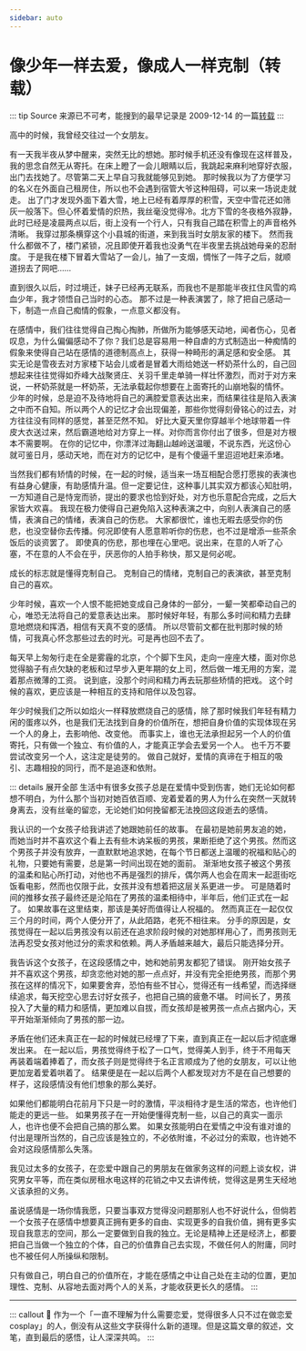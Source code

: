 ```yaml
---
sidebar: auto
---
```


# 像少年一样去爱，像成人一样克制（转载）

::: tip Source
来源已不可考，能搜到的最早记录是 2009-12-14 的一篇[转载](https://www.pplzw.com/zh-hk/mingrenmy/lizhi/15922.html)
:::

高中的时候，我曾经交往过一个女朋友。

有一天我半夜从梦中醒来，突然无比的想她。那时候手机还没有像现在这样普及，我的思念自然无从寄托。在床上瞪了一会儿眼睛以后，我跳起来麻利地穿好衣服，出门去找她了。尽管第二天上早自习我就能够见到她。
那时候我以为了方便学习的名义在外面自己租房住，所以也不会遇到宿管大爷这种阻碍，可以来一场说走就走。
出了门才发现外面下着大雪，地上已经有着厚厚的积雪，天空中雪花还如筛灰一般落下。但心怀着爱情的炽热，我丝毫没觉得冷。北方下雪的冬夜格外寂静，此时已经是凌晨两点以后，街上没有一个行人，只有我自己踏在积雪上的声音格外清晰。
我穿过那条横穿这个小县城的街道，来到我当时女朋友家的楼下。
然而我什么都做不了，楼门紧锁，况且即使开着我也没勇气在半夜里去挑战她母亲的忍耐度。
于是我在楼下冒着大雪站了一会儿，抽了一支烟，惆怅了一阵子之后，就顺道拐去了网吧……

直到很久以后，时过境迁，妹子已经再无联系，而我也不是那能半夜扛住风雪的鸡血少年，我才领悟自己当时的心态。
那不过是一种表演罢了，除了把自己感动一下，制造一点自己痴情的假象，一点意义都没有。

在感情中，我们往往觉得自己掏心掏肺，所做所为能够感天动地，闻者伤心，见者叹息，为什么偏偏感动不了你？我们总是容易用一种自虐的方式制造出一种痴情的假象来使得自己站在感情的道德制高点上，获得一种畸形的满足感和安全感。
其实无论是雪夜去对方家楼下站会儿或者是冒着大雨给她送一杯奶茶什么的，自己回想起来往往觉得如乔峰大战聚贤庄、关羽千里走单骑一样壮怀激烈，而对于对方来说，一杯奶茶就是一杯奶茶，无法承载起你想要在上面寄托的山崩地裂的情怀。
少年的时候，总是迫不及待地将自己的满腔爱意表达出来，而结果往往是陷入表演之中而不自知。所以两个人的记忆才会出现偏差，那些你觉得刻骨铭心的过去，对方往往没有同样的感觉，甚至茫然不知。
好比大夏天里你穿越半个地球带着一件皮大衣送过来，然后霸道地给对方穿上一样。对你而言你付出了很多，但是对方根本不需要啊。
在你的记忆中，你漂洋过海翻山越岭送温暖，不说东西，光这份心就可鉴日月，感动天地，而在对方的记忆中，是有个傻逼千里迢迢地赶来添堵。

当然我们都有矫情的时候，在一起的时候，适当来一场互相配合愿打愿挨的表演也有益身心健康，有助感情升温。但一定要记住，这种事儿其实双方都该心知肚明，一方知道自己是恃宠而骄，提出的要求也恰到好处，对方也乐意配合完成，之后大家皆大欢喜。
我现在极力使得自己避免陷入这种表演之中，向别人表演自己的感情，表演自己的情绪，表演自己的伤悲。
大家都很忙，谁也无暇去感受你的伤悲，也没空替你去传播。何况即使有人愿意聆听你的伤悲，也不过是增添一些茶余饭后的谈资罢了。
即使真的伤悲，那也埋在心里吧。说出来，在意的人听了心塞，不在意的人不会在乎，厌恶你的人拍手称快，那又是何必呢。

成长的标志就是懂得克制自己。
克制自己的情绪，克制自己的表演欲，甚至克制自己的喜欢。

少年时候，喜欢一个人恨不能把她变成自己身体的一部分，一颦一笑都牵动自己的心，唯恐无法将自己的爱意表达出来。
那时候好年轻，有那么多时间和精力去肆意地燃烧和挥洒，相信有天真不变的感情。
所以尽管前文都在批判那时候的矫情，可我真心怀念那些过去的时光。可是再也回不去了。

每天早上匆匆行走在全是雾霾的北京，个个脚下生风，走向一座座大楼，面对你总觉得脑子有点欠缺的老板和过早步入更年期的女上司，然后做一堆无用的方案，混着那点微薄的工资。
说到底，没那个时间和精力再去玩那些矫情的把戏。
这个时候的喜欢，更应该是一种相互的支持和陪伴以及包容。

年少时候我们之所以如焰火一样释放燃烧自己的感情，除了那时候我们年轻有精力闲的蛋疼以外，也是我们无法找到自身的价值所在，想把自身价值的实现体现在另一个人的身上，去影响他、改变他。
而事实上，谁也无法承担起另一个人的价值寄托，只有做一个独立、有价值的人，才能真正学会去爱另一个人。
也千万不要尝试改变另一个人，这注定是徒劳的。
做自己就好，爱情的真谛在于相互的吸引、志趣相投的同行，而不是追逐和依附。

::: details 展开全部
生活中有很多女孩子总是在爱情中受到伤害，她们无论如何都想不明白，为什么那个当初对她百依百顺、宠着爱着的男人为什么在突然一天就转身离去，没有丝毫的留恋，无论她们如何挽留都无法挽回这段逝去的感情。

我认识的一个女孩子给我讲述了她跟她前任的故事。
在最初是她前男友追的她，而她当时并不喜欢这个看上去有些木讷呆板的男孩，果断拒绝了这个男孩。然而这个男孩子并没有放弃，一直默默地追求她，在每个节日都送上温暖的祝福和贴心的礼物，只要她有需要，总是第一时间出现在她的面前。
渐渐地女孩子被这个男孩的温柔和贴心所打动，对他也不再是强烈的排斥，偶尔两人也会在周末一起逛街吃饭看电影，然而也仅限于此，女孩并没有想着把这层关系更进一步。
可是随着时间的推移女孩子最终还是沦陷在了男孩的温柔相待中，半年后，他们正式在一起了。
如果故事在这里结束，那该是美好而值得让人祝福的。
然而真正在一起仅仅三个月的时间，两个人便分开了，从此陌路，老死不相往来。
分手的原因是，女孩觉得在一起以后男孩没有以前还在追求阶段时候的对她那样用心了，而男孩则无法再忍受女孩对他过分的索求和依赖。两人矛盾越来越大，最后只能选择分开。

我告诉这个女孩子，在这段感情之中，她和她前男友都犯了错误。
刚开始女孩子并不喜欢这个男孩，却贪恋他对她的那一点点好，并没有完全拒绝男孩，而那个男孩在这样的情况下，如果要舍弃，恐怕有些不甘心，觉得还有一线希望，而选择继续追求，每天挖空心思去讨好女孩子，也把自己搞的疲惫不堪。
时间长了，男孩投入了大量的精力和感情，更加难以自拔，而女孩却是被男孩一点点占据内心，天平开始渐渐倾向了男孩的那一边。

矛盾在他们还未真正在一起的时候就已经埋了下来，直到真正在一起以后才彻底爆发出来。
在一起以后，男孩觉得终于松了一口气，觉得美人到手，终于不用每天再装着端着捧着了，而女孩子则是觉得终于名正言顺成为了他的女朋友，可以让他更加宠着爱着哄着了。
结果便是在一起以后两个人都发现对方不是在自己想要的样子，这段感情没有他们想象的那么美好。

如果他们都能明白花前月下只是一时的激情，平淡相待才是生活的常态，也许他们能走的更远一些。
如果男孩子在一开始便懂得克制一些，以自己的真实一面示人，也许也便不会把自己搞的那么累。
如果女孩能明白在爱情之中没有谁对谁的付出是理所当然的，自己应该是独立的，不必依附谁，不必过分的索取，也许她不会对这段感情那么失落。

我见过太多的女孩子，在恋爱中跟自己的男朋友在做家务这样的问题上谈女权，讲究男女平等，而在类似房租水电这样的花销之中又去讲传统，觉得这是男生天经地义该承担的义务。

虽说感情是一场你情我愿，只要当事双方觉得没问题那别人也不好说什么，但倘若一个女孩子在感情中想要真正拥有更多的自由、实现更多的自我价值，拥有更多实现自我意志的空间，那么一定要做到自我的独立。无论是精神上还是经济上，都要把自己当做一个独立的个体，自己的价值靠自己去实现，不做任何人的附庸，同时也不被任何人所操纵和限制。

只有做自己，明白自己的价值所在，才能在感情之中让自己处在主动的位置，更加理性、克制、从容地去面对两个人的关系，才能收获更长久的感情。
:::

---

::: callout
💬 作为一个「一直不理解为什么需要恋爱，觉得很多人只不过在做恋爱 cosplay」的人，倒没有从这些文字获得什么新的道理。但是这篇文章的叙述，文笔，直到最后的感悟，让人深深共鸣。
:::
